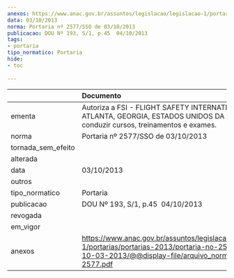 ```yaml
---
anexos: https://www.anac.gov.br/assuntos/legislacao/legislacao-1/portarias/portarias-2013/portaria-no-2577-sso-de-10-03-2013/@@display-file/arquivo_norma/PA2013-2577.pdf
data: 03/10/2013
norma: Portaria nº 2577/SSO de 03/10/2013
publicacao: DOU Nº 193, S/1, p.45  04/10/2013
tags:
- portaria
tipo_normatico: Portaria
hide: 
- toc 
 
---
```


|                    | Documento                                                                                                                                                         |
|:-------------------|:------------------------------------------------------------------------------------------------------------------------------------------------------------------|
| ementa             | Autoriza a FSI - FLIGHT SAFETY INTERNATIONAL - ATLANTA, GEORGIA, ESTADOS UNIDOS DA AMERICA a conduzir cursos, treinamentos e exames.                              |
| norma              | Portaria nº 2577/SSO de 03/10/2013                                                                                                                                |
| tornada_sem_efeito |                                                                                                                                                                   |
| alterada           |                                                                                                                                                                   |
| data               | 03/10/2013                                                                                                                                                        |
| outros             |                                                                                                                                                                   |
| tipo_normatico     | Portaria                                                                                                                                                          |
| publicacao         | DOU Nº 193, S/1, p.45  04/10/2013                                                                                                                                 |
| revogada           |                                                                                                                                                                   |
| em_vigor           |                                                                                                                                                                   |
| anexos             | https://www.anac.gov.br/assuntos/legislacao/legislacao-1/portarias/portarias-2013/portaria-no-2577-sso-de-10-03-2013/@@display-file/arquivo_norma/PA2013-2577.pdf |